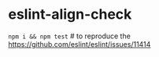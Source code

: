 # eslint-align-check

`npm i && npm test` # to reproduce the https://github.com/eslint/eslint/issues/11414
